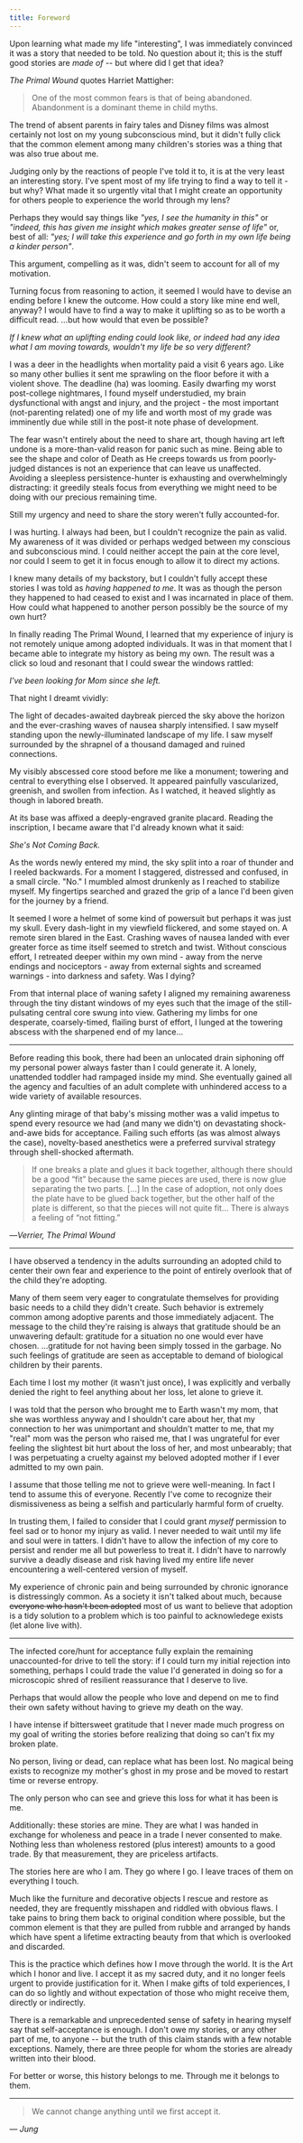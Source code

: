 ```yaml
---
title: Foreword
---
```


Upon learning what made my life "interesting", I was immediately convinced it was a story that needed to be told. No question about it; this is the stuff good stories are *made of* -- but where did I get that idea?

*The Primal Wound* quotes Harriet Mattigher:

> One of the most common fears is that of being abandoned. Abandonment is a dominant theme in child myths.

The trend of absent parents in fairy tales and Disney films was almost certainly not lost on my young subconscious mind, but it didn't fully click that the common element among many children's stories was a thing that was also true about me.

Judging only by the reactions of people I've told it to, it is at the very least an interesting story. I've spent most of my life trying to find a way to tell it - but why? What made it so urgently vital that I might create an opportunity for others people to experience the world through my lens? 

Perhaps they would say things like *"yes, I see the humanity in this"* or *"indeed, this has given me insight which makes greater sense of life"* or, best of all: *"yes; I will take this experience and go forth in my own life being a kinder person"*.

This argument, compelling as it was, didn't seem to account for all of my motivation.

Turning focus from reasoning to action, it seemed I would have to devise an ending before I knew the outcome. How could a story like mine end well, anyway? I would have to find a way to make it uplifting so as to be worth a difficult read. ...but how would that even be possible?

*If I knew what an uplifting ending could look like, or indeed had any idea what I am moving towards, wouldn't my life be so very different?*

I was a deer in the headlights when mortality paid a visit 6 years ago. Like so many other bullies it sent me sprawling on the floor before it with a violent shove. The deadline (ha) was looming. Easily dwarfing my worst post-college nightmares, I found myself understudied, my brain dysfunctional with angst and injury, and the project - the most important (not-parenting related) one of my life and worth most of my grade was imminently due while still in the post-it note phase of development.

The fear wasn't entirely about the need to share art, though having art left undone is a more-than-valid reason for panic such as mine. Being able to see the shape and color of Death as He creeps towards us from poorly-judged distances is not an experience that can leave us unaffected. Avoiding a sleepless persistence-hunter is exhausting and overwhelmingly distracting: it greedily steals focus from everything we might need to be doing with our precious remaining time. 

Still my urgency and need to share the story weren't fully accounted-for.

I was hurting. I always had been, but I couldn't recognize the pain as valid. My awareness of it was divided or perhaps wedged between my conscious and subconscious mind. I could neither accept the pain at the core level, nor could I seem to get it in focus enough to allow it to direct my actions.

I knew many details of my backstory, but I couldn't fully accept these stories I was told as *having happened to me*. It was as though the person they happened to had ceased to exist and I was incarnated in place of them. How could what happened to another person possibly be the source of my own hurt? 

In finally reading The Primal Wound, I learned that my experience of injury is not remotely unique among adopted individuals. It was in that moment that I became able to integrate my history as being my own. The result was a click so loud and resonant that I could swear the windows rattled:

*I've been looking for Mom since she left.*

That night I dreamt vividly:

The light of decades-awaited daybreak pierced the sky above the horizon and the ever-crashing waves of nausea sharply intensified. I saw myself standing upon the newly-illuminated landscape of my life. I saw myself surrounded by the shrapnel of a thousand damaged and ruined connections. 

My visibly abscessed core stood before me like a monument; towering and central to everything else I observed. It appeared painfully vascularized, greenish, and swollen from infection. As I watched, it heaved slightly as though in labored breath. 

At its base was affixed a deeply-engraved granite placard. Reading the inscription, I became aware that I'd already known what it said:

*She's Not Coming Back.*

As the words newly entered my mind, the sky split into a roar of thunder and I reeled backwards. For a moment I staggered, distressed and confused, in a small circle. "No." I mumbled almost drunkenly as I reached to stabilize myself. My fingertips searched and grazed the grip of a lance I'd been given for the journey by a friend. 

It seemed I wore a helmet of some kind of powersuit but perhaps it was just my skull. Every dash-light in my viewfield flickered, and some stayed on. A remote siren blared in the East. Crashing waves of nausea landed with ever greater force as time itself seemed to stretch and twist. Without conscious effort, I retreated deeper within my own mind - away from the nerve endings and nociceptors - away from external sights and screamed warnings - into darkness and safety. Was I dying?

From that internal place of waning safety I aligned my remaining awareness through the tiny distant windows of my eyes such that the image of the still-pulsating central core swung into view. Gathering my limbs for one desperate, coarsely-timed, flailing burst of effort, I lunged at the towering abscess with the sharpened end of my lance...

- - - 

Before reading this book, there had been an unlocated drain siphoning off my personal power always faster than I could generate it. A lonely, unattended toddler had rampaged inside my mind. She eventually gained all the agency and faculties of an adult complete with unhindered access to a wide variety of available resources.

Any glinting mirage of that baby's missing mother was a valid impetus to spend every resource we had (and many we didn't) on devastating shock-and-awe bids for acceptance. Failing such efforts (as was almost always the case), novelty-based anesthetics were a preferred survival strategy through shell-shocked aftermath.

> If one breaks a plate and glues it back together, although there should be a good “fit” because the same pieces are used, there is now glue separating the two parts. [...] In the case of adoption, not only does the plate have to be glued back together, but the other half of the plate is different, so that the pieces will not quite fit... There is always a feeling of “not fitting.”

—*Verrier, The Primal Wound*

---

I have observed a tendency in the adults surrounding an adopted child to center their own fear and experience to the point of entirely overlook that of the child they're adopting. 

Many of them seem very eager to congratulate themselves for providing basic needs to a child they didn't create. Such behavior is extremely common among adoptive parents and those immediately adjacent. The message to the child they're raising is always that gratitude should be an unwavering default: gratitude for a situation no one would ever have chosen. ...gratitude for not having been simply tossed in the garbage. No such feelings of gratitude are seen as acceptable to demand of biological children by their parents.

Each time I lost my mother (it wasn't just once), I was explicitly and verbally denied the right to feel anything about her loss, let alone to grieve it. 

I was told that the person who brought me to Earth wasn't my mom, that she was worthless anyway and I shouldn't care about her, that my connection to her was unimportant and shouldn't matter to me, that my "real" mom was the person who raised me, that I was ungrateful for ever feeling the slightest bit hurt about the loss of her, and most unbearably; that I was perpetuating a cruelty against my beloved adopted mother if I ever admitted to my own pain.

I assume that those telling me not to grieve were well-meaning. In fact I tend to assume this of everyone. Recently I've come to recognize their dismissiveness as being a selfish and particularly harmful form of cruelty.

In trusting them, I failed to consider that I could grant *myself* permission to feel sad or to honor my injury as valid. I never needed to wait until my life and soul were in tatters. I didn't have to allow the infection of my core to persist and render me all but powerless to treat it. I didn't have to narrowly survive a deadly disease and risk having lived my entire life never encountering a well-centered version of myself.

My experience of chronic pain and being surrounded by chronic ignorance is distressingly common. As a society it isn't talked about much, because ~~everyone who hasn't been adopted~~ most of us want to believe that adoption is a tidy solution to a problem which is too painful to acknowledege exists (let alone live with).

---

The infected core/hunt for acceptance fully explain the remaining unaccounted-for drive to tell the story: if I could turn my initial rejection into something, perhaps I could trade the value I'd generated in doing so for a microscopic shred of resilient reassurance that I deserve to live.

Perhaps that would allow the people who love and depend on me to find their own safety without having to grieve my death on the way.

I have intense if bittersweet gratitude that I never made much progress on my goal of writing the stories before realizing that doing so can't fix my broken plate. 

No person, living or dead, can replace what has been lost. No magical being exists to recognize my mother's ghost in my prose and be moved to restart time or reverse entropy. 

The only person who can see and grieve this loss for what it has been is me. 

Additionally: these stories are mine. They are what I was handed in exchange for wholeness and peace in a trade I never consented to make. Nothing less than wholeness restored (plus interest) amounts to a good trade. By that measurement, they are priceless artifacts.

The stories here are who I am. They go where I go. I leave traces of them on everything I touch. 

Much like the furniture and decorative objects I rescue and restore as needed, they are frequently misshapen and riddled with obvious flaws. I take pains to bring them back to original condition where possible, but the common element is that they are pulled from rubble and arranged by hands which have spent a lifetime extracting beauty from that which is overlooked and discarded. 

This is the practice which defines how I move through the world. It is the Art which I honor and live. I accept it as my sacred duty, and it no longer feels urgent to provide justification for it. When I make gifts of told experiences, I can do so lightly and without expectation of those who might receive them, directly or indirectly. 

There is a remarkable and unprecedented sense of safety in hearing myself say that self-acceptance is enough. I don't owe my stories, or any other part of me, to anyone -- but the truth of this claim stands with a few notable exceptions. Namely, there are three people for whom the stories are already written into their blood.

For better or worse, this history belongs to me. Through me it belongs to them.

---

> We cannot change anything until we first accept it.

*— Jung*
